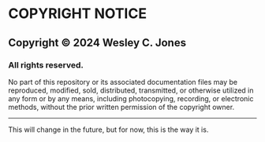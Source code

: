 # COPYRIGHT NOTICE

## Copyright © 2024 Wesley C. Jones
### All rights reserved.

No part of this repository or its associated documentation files may be reproduced, modified, sold, distributed, transmitted, or otherwise utilized in any form or by any means, including photocopying, recording, or electronic methods, without the prior written permission of the copyright owner.

---

This will change in the future, but for now, this is the way it is. 
